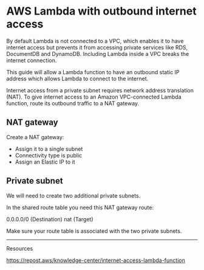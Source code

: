 <!-- Space: DOS -->
<!-- Parent: Create -->

# AWS Lambda with outbound internet access

By default Lambda is not connected to a VPC, which enables it to have internet access but prevents it from accessing private services like RDS, DocumentDB and DynamoDB. Including Lambda inside a VPC breaks the internet connection. 

This guide will allow a Lambda function to have an outbound static IP address which allows Lambda to connect to the internet.

Internet access from a private subnet requires network address translation (NAT). To give internet access to an Amazon VPC-connected Lambda function, route its outbound traffic to a NAT gateway.


## NAT gateway
Create a NAT gateway:
- Assign it to a single subnet
- Connectivity type is public
- Assign an Elastic IP to it

## Private subnet
We will need to create two additional private subnets.

In the shared route table you need this NAT gateway route:

0.0.0.0/0 (Destination) nat (Target)

Make sure your route table is associated with the two private subnets.

---

Resources

https://repost.aws/knowledge-center/internet-access-lambda-function